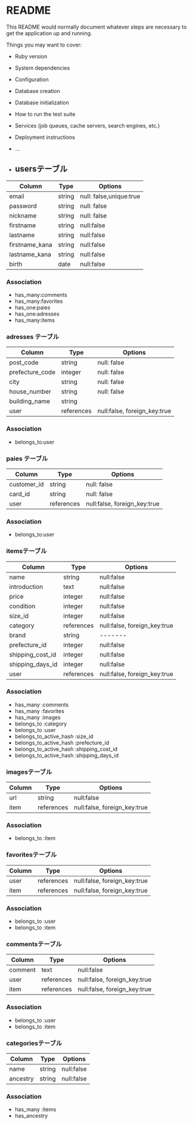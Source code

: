 # README

This README would normally document whatever steps are necessary to get the
application up and running.

Things you may want to cover:

* Ruby version

* System dependencies

* Configuration

* Database creation

* Database initialization

* How to run the test suite

* Services (job queues, cache servers, search engines, etc.)

* Deployment instructions

* ...



* ## usersテーブル
|Column|Type|Options|
|------|----|-------|
|email|string|null: false,unique:true|
|password|string|null: false|
|nickname|string|null: false|
|firstname|string|null:false|
|lastname|string|null:false|
|firstname_kana|string|null:false|
|lastname_kana|string|null:false|
|birth|date|null:false|

### Association
- has_many:comments
- has_many:favorites
- has_one:paies
- has_one:adresses
- has_many:items


### adresses テーブル
|Column|Type|Options|
|------|----|-------|
|post_code |string|null: false|
|prefecture_code| integer|null: false|
|city|string|null: false|
|house_number| string|null: false|
|building_name| string|
|user|references|null:false, foreign_key:true|


### Association
- belongs_to:user




### paies テーブル
|Column|Type|Options|
|------|----|-------|
|customer_id|string|null: false|
|card_id |string|null: false|
|user|references|null:false, foreign_key:true|

### Association
- belongs_to:user



### itemsテーブル
|Column|Type|Options|
|------|----|-------|
|name|string|null:false|
|introduction|text|null:false|
|price|integer|null:false|
|condition|integer|null:false|
|size_id|integer|null:false|
|category|references|null:false, foreign_key:true|
|brand|string|-------|
|prefecture_id|integer|null:false|
|shipping_cost_id|integer|null:false|
|shipping_days_id|integer|null:false|
|user|references|null:false, foreign_key:true|

### Association
- has_many :comments
- has_many :favorites
- has_many :images
- belongs_to :category
- belongs_to :user
- belongs_to_active_hash :size_id
- belongs_to_active_hash :prefecture_id
- belongs_to_active_hash :shipping_cost_id
- belongs_to_active_hash :shipping_days_id



### imagesテーブル
|Column|Type|Options|
|------|----|-------|
|url|string|null:false|
|item|references|null:false, foreign_key:true|

### Association
- belongs_to :item



### favoritesテーブル
|Column|Type|Options|
|------|----|-------|
|user|references|null:false, foreign_key:true|
|item|references|null:false, foreign_key:true|

### Association
- belongs_to :user
- belongs_to :item



### commentsテーブル
|Column|Type|Options|
|------|----|-------|
|comment|text|null:false|
|user|references|null:false, foreign_key:true|
|item|references|null:false, foreign_key:true|

### Association
- belongs_to :user
- belongs_to :item



### categoriesテーブル
|Column|Type|Options|
|------|----|-------|
|name|string|null:false|
|ancestry|string|null:false|

### Association
- has_many :items
- has_ancestry
